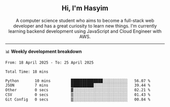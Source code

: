 <h2 align="center">Hi, I'm Hasyim</h2>

<p align="center">A computer science student who aims to become a full-stack web developer and has a great curiosity to learn new things. I’m currently learning backend development using JavaScript and Cloud Engineer with AWS.</p>

---

📊 **Weekly development breakdown**

<!--START_SECTION:waka-->

```txt
From: 18 April 2025 - To: 25 April 2025

Total Time: 18 mins

Python       10 mins         ██████████████░░░░░░░░░░░   56.07 %
JSON         7 mins          ██████████░░░░░░░░░░░░░░░   39.44 %
Other        0 secs          ▓░░░░░░░░░░░░░░░░░░░░░░░░   02.21 %
CSV          0 secs          ▒░░░░░░░░░░░░░░░░░░░░░░░░   01.43 %
Git Config   0 secs          ▒░░░░░░░░░░░░░░░░░░░░░░░░   00.84 %
```

<!--END_SECTION:waka-->

<!-- - You can reach me on **hasyim11c@gmail.com** -->
